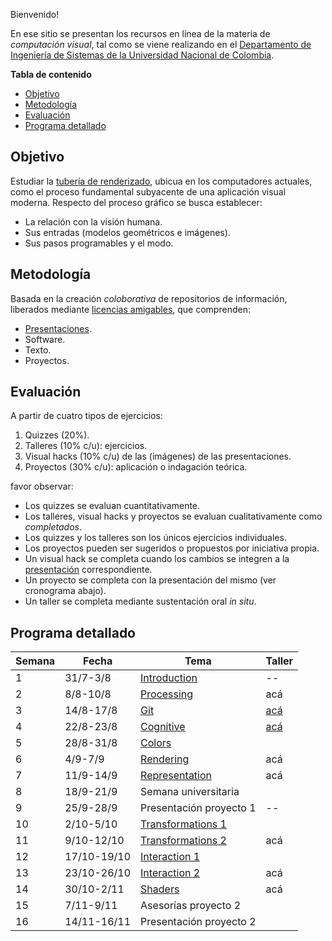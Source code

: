 Bienvenido!

En ese sitio se presentan los recursos en línea de la materia de _computación visual_, tal como se viene realizando
en el [Departamento de Ingeniería de Sistemas de la Universidad Nacional de Colombia](http://www.ingenieria.unal.edu.co/dependencias/departamentos/departamento-de-ingenieria-de-sistemas-e-industrial).

**Tabla de contenido**

- [Objetivo](#objetivo)
- [Metodología](#metodología)
- [Evaluación](#evaluación)
- [Programa detallado](#programa-detallado)

## Objetivo

Estudiar la [tubería de renderizado](https://en.wikipedia.org/wiki/Graphics_pipeline), ubicua en los computadores actuales, como el proceso fundamental subyacente de una aplicación visual moderna. Respecto del proceso gráfico se busca establecer:

* La relación con la visión humana.
* Sus entradas (modelos geométricos e imágenes).
* Sus pasos programables y el modo.

## Metodología

Basada en la creación _coloborativa_ de repositorios de información, liberados mediante [licencias amigables](https://en.wikipedia.org/wiki/Free_software), que comprenden:

* [Presentaciones](https://github.com/orgs/VisualComputing/teams/presentations/repositories).
* Software.
* Texto.
* Proyectos.

## Evaluación

A partir de cuatro tipos de ejercicios:

1. Quizzes (20%).
2. Talleres (10% c/u): ejercicios.
3. Visual hacks (10% c/u) de las (imágenes) de las presentaciones.
4. Proyectos (30% c/u): aplicación o indagación teórica.

favor observar:

* Los quizzes se evaluan cuantitativamente.
* Los talleres, visual hacks y proyectos se evaluan cualitativamente como _completados_.
* Los quizzes y los talleres son los únicos ejercicios individuales.
* Los proyectos pueden ser sugeridos o propuestos por iniciativa propia.
* Un visual hack se completa cuando los cambios se integren a la [presentación](https://github.com/orgs/VisualComputing/teams/presentations/repositories) correspondiente.
* Un proyecto se completa con la presentación del mismo (ver cronograma abajo).
* Un taller se completa mediante sustentación oral _in situ_.

## Programa detallado

| Semana | Fecha       | Tema                                                                    | Taller                                                 |
|--------|-------------|-------------------------------------------------------------------------|--------------------------------------------------------|
| 1      | 31/7-3/8    | [Introduction](https://github.com/VisualComputing/Introduction)         | --                                                     |
| 2      | 8/8-10/8    | [Processing](https://processing.org/)                                   | acá                                                    |
| 3      | 14/8-17/8   | [Git](https://github.com/VisualComputing/git)                           | [acá](https://github.com/VisualComputing/git_ws)       |
| 4      | 22/8-23/8   | [Cognitive](https://github.com/VisualComputing/Cognitive)               | [acá](https://github.com/VisualComputing/Cognitive_ws) |
| 5      | 28/8-31/8   | [Colors](https://github.com/VisualComputing/colors)                     |                                                        |
| 6      | 4/9-7/9     | [Rendering](https://github.com/VisualComputing/Rendering)               | acá                                                    |
| 7      | 11/9-14/9   | [Representation](https://github.com/VisualComputing/Representation)     | acá                                                    |
| 8      | 18/9-21/9   | Semana universitaria                                                    |                                                        |
| 9      | 25/9-28/9   | Presentación proyecto 1                                                 | --                                                     |
| 10     | 2/10-5/10   | [Transformations 1](https://github.com/VisualComputing/Transformations) |                                                        |
| 11     | 9/10-12/10  | [Transformations 2](https://github.com/VisualComputing/Transformations) | acá                                                    |
| 12     | 17/10-19/10 | [Interaction 1](https://github.com/VisualComputing/Interaction)         |                                                        |
| 13     | 23/10-26/10 | [Interaction 2](https://github.com/VisualComputing/Interaction)         | acá                                                    |
| 14     | 30/10-2/11  | [Shaders](https://github.com/VisualComputing/Shaders)                   | acá                                                    |
| 15     | 7/11-9/11   | Asesorías proyecto 2                                                    |                                                        |
| 16     | 14/11-16/11 | Presentación proyecto 2                                                 |                                                        |
